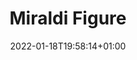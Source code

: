 ---
title: "Miraldi Figure"
description: ""
lead: ""
date: 2022-01-18T19:58:14+01:00
lastmod: 2022-01-18T19:58:14+01:00
draft: false
images: []
menu:
  docs:
    parent: "kenny"
    identifier: "miraldi"
weight: 200
toc: true
---